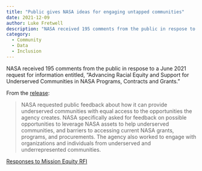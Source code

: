 ```yaml
---
title: "Public gives NASA ideas for engaging untapped communities"
date: 2021-12-09 
author: Luke Fretwell
description: "NASA received 195 comments from the public in respose to a June 2021 request for information."
category:
  - Community
  - Data
  - Inclusion
---
```


NASA received 195 comments from the public in respose to a June 2021 request for information entitled, “Advancing Racial Equity and Support for Underserved Communities in NASA Programs, Contracts and Grants.”

From the [release](https://www.nasa.gov/press-release/public-provides-nasa-ideas-for-engaging-untapped-communities):

> NASA requested public feedback about how it can provide underserved communities with equal access to the opportunities the agency creates. NASA specifically asked for feedback on possible opportunities to leverage NASA assets to help underserved communities, and barriers to accessing current NASA grants, programs, and procurements. The agency also worked to engage with organizations and individuals from underserved and underrepresented communities.

[Responses to Mission Equity RFI](https://www.nasa.gov/sites/default/files/atoms/files/rfi_response_for_eo_13985-11-23-21.pdf)